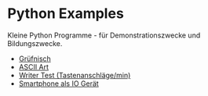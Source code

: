 # Python Examples

Kleine Python Programme - für Demonstrationszwecke und Bildungszwecke.

- [Grüfnisch](gruefnisch/)
- [ASCII Art](ascii_art/)
- [Writer Test (Tastenanschläge/min)](writer_test/)
- [Smartphone als IO Gerät](smartphone_io/)